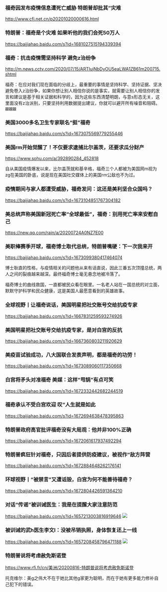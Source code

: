 ### 福奇因发布疫情信息遭死亡威胁 特朗普却批其“灾难
http://www.cfi.net.cn/p20201020000616.html

### 特朗普：福奇是个灾难 如果听他的我们会死50万人
https://baijiahao.baidu.com/s?id=1681027515194339394

### 福奇：抗击疫情需坚持科学 避免z治纷争
http://m.news.cctv.com/2020/07/15/ARTIujNbDyOU5eaLWA1ZB61m200715.shtml

福奇：在应对我们现在面临的分歧上，最重要的事情是坚持科学、坚持证据、坚决避免卷入z治纷争，如果你想让别人相信你说的是事实，就需要让别人相信你的发言和建议是基于相关证据和科学的，因为这些东西清楚明朗，与意s形态无关，这里面没有z治派别，只要坚持利用数据提出建议，你就可以避开所有噪音和阻碍。`龖龖龖`

### 美国3000多名卫生专家联名“挺”福奇
https://baijiahao.baidu.com/s?id=1673075569779255446

### 美国rm开始觉醒了！不仅要求逮捕比尔盖茨，还要求瓜分财产
https://www.sohu.com/a/392890284_452818

自从美国疫情爆发以来，比尔盖茨就和基辛格，福奇三个人都被为美国网m视为zg在美国的卧底，说是现在美国社交媒体上的美国rm公敌也不为过。

### 疫情期间与家人都遭受威胁，福奇发问：这还是美利坚合众国吗？
https://baijiahao.baidu.com/s?id=1673104851767304182

### 美总统声称美国新冠死亡率“全球最低”，福奇：别用死亡率来安慰自己
https://new.qq.com/rain/a/20200724A0NZ7E00

### 美职棒赛季开球，福奇博士取代总统，特朗普嘴硬：下一次我来开
https://baijiahao.baidu.com/s?id=1673099380417464074

博士耿直的性格，与疫情相关的问题他从来有话直说，因此三番五次顶撞总统，两人之间的裂痕越来越深。最终福奇博士毫无悬念地被冷落了。

福奇博士的曲线救国，一直都被民众看在眼里。一名老人站在一国总统的对立面，默默守护科学和民众健康，这是美国人最愿意看到的英雄故事。

### 全球视野丨让福奇说话，美国明星把社交账号交给抗疫专家
https://baijiahao.baidu.com/s?id=1667831259593274926

### 美国明星把社交账号交给抗疫专家，是对白宫的反抗
https://baijiahao.baidu.com/s?id=1667360803211920629

### 美疫苗试验成功，八大国联合发表声明，都是福奇的功劳！
https://baijiahao.baidu.com/s?id=1673089060117350668

### 白宫将矛头对准福奇 美媒：这样“甩锅”有点可笑
https://baijiahao.baidu.com/s?id=1672332442682244519

### 福奇承认不受白宫欢迎 叹“人生就是如此
https://baijiahao.baidu.com/s?id=1672694638478395863

### 特朗普政府高官批评福奇没有大局观：他并非100%正确
https://baijiahao.baidu.com/s?id=1672061617937492294

### 特朗普疯狂针对福奇，只因后者提供防疫建议，被视作“敌方阵营
https://baijiahao.baidu.com/s?id=1672884648262176141

### 环球视野丨“被禁言”又遭诋毁，白宫为何不能善待福奇？
https://baijiahao.baidu.com/s?id=1672804426591364210

### 对话“传谣”被训诫医生：我是在提醒大家注意防范
https://baijiahao.baidu.com/s?id=1657213003816919646
![](https://pics5.baidu.com/feed/622762d0f703918ff665d807b46c059158eec41b.jpeg?token=e30239900eed0dedbf6309a7e2110015)

### 被训诫的武h医生李文l：没被吊销执照，身体恢复还上一线
https://baijiahao.baidu.com/s?id=1657208458796471188
![](https://pics6.baidu.com/feed/35a85edf8db1cb13d3b78d928315754893584b18.jpeg?token=a104b0b06c9e019d2cd21d1daa200f39)

### 特朗普说将考虑赦免斯诺登
https://www.rfi.fr/cn/美洲/20200816-特朗普说将考虑赦免斯诺登

托克维尔：美g之伟大不在于她比其他g家更为聪明，而在于她有更多能力修补自己犯下的错误。
